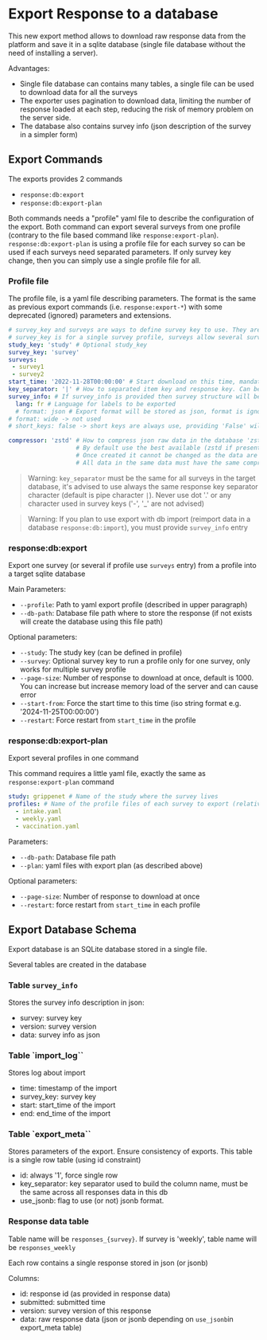 # Export Response to a database

This new export method allows to download raw response data from the platform and save it in a sqlite database (single file database without the need of installing a server).

Advantages:

- Single file database can contains many tables, a single file can be used to download data for all the surveys
- The exporter uses pagination to download data, limiting the number of response loaded at each step, reducing the risk of memory problem on the server side.
- The database also contains survey info (json description of the survey in a simpler form)


## Export Commands

The exports provides 2 commands

- `response:db:export`
- `response:db:export-plan`

Both commands needs a "profile" yaml file to describe the configuration of the export. Both command can export several surveys from one profile (contrary to the file based command like `response:export-plan`). `response:db:export-plan` is using a profile file for each survey so can be used if each surveys need separated parameters. If only survey key change, then you can simply use a single profile file for all.


### Profile file

The profile file, is a yaml file describing parameters. The format is the same as previous export commands (i.e. `response:export-*`) with some deprecated (ignored) parameters and extensions.

```yaml
# survey_key and surveys are ways to define survey key to use. They are mutually exclusive, only one has to be provided
# survey_key is for a single survey profile, surveys allow several surveys to share the same profile parameters
study_key: 'study' # Optional study_key
survey_key: 'survey'
surveys:
 - survey1
 - survey2
start_time: '2022-11-28T00:00:00' # Start download on this time, mandatory
key_separator: '|' # How to separated item key and response key. Can be omitted, default is pipe '|'
survey_info: # If survey_info is provided then survey structure will be exported too 
  lang: fr # Language for labels to be exported
  # format: json # Export format will be stored as json, format is ignored
# format: wide -> not used
# short_keys: false -> short keys are always use, providing 'False' will be ignored

compressor: 'zstd' # How to compress json raw data in the database 'zstd','zlib','zlib-1','none'
                   # By default use the best available (zstd if present or zlib-1)
                   # Once created it cannot be changed as the data are already compressed. 
                   # All data in the same data must have the same compression policy (even if defined in separated profile, compressor choice is stored in db)
```

> Warning: `key_separator` must be the same for all surveys in the target database, it's advised to use always the same response key separator character (default is pipe character `|`). Never use dot '.' or any character used in survey keys ('-', '_' are not advised)

> Warning: If you plan to use export with db import (reimport data in a database `response:db:import`), you must provide `survey_info` entry

### response:db:export

Export one survey (or several if profile use `surveys` entry) from a profile into a target sqlite database

Main Parameters:

- `--profile`: Path to yaml export profile (described in upper paragraph)
- `--db-path`: Database file path where to store the response (if not exists will create the database using this file path)

Optional parameters:

- `--study`: The study key (can be defined in profile)
- `--survey`: Optional survey key to run a profile only for one survey, only works for multiple survey profile
- `--page-size`: Number of response to download at once, default is 1000. You can increase but increase memory load of the server and can cause error
- `--start-from`: Force the start time to this time (iso string format e.g. '2024-11-25T00:00:00')
- `--restart`: Force restart from `start_time` in the profile

### response:db:export-plan

Export several profiles in one command

This command requires a little yaml file, exactly the same as `response:export-plan` command

```yaml
study: grippenet # Name of the study where the survey lives
profiles: # Name of the profile files of each survey to export (relative path to the yaml plan file, simplest : in the same directory)
  - intake.yaml
  - weekly.yaml
  - vaccination.yaml
```

Parameters:

- `--db-path`: Database file path
- `--plan`:  yaml files with export plan (as described above)

Optional parameters:
- `--page-size`: Number of response to download at once
- `--restart`: force restart from `start_time` in each profile 
        
## Export Database Schema

Export database is an SQLite database stored in a single file.

Several tables are created in the database

### Table `survey_info`

Stores the survey info description in json:

- survey: survey key
- version: survey version 
- data: survey info as json

### Table `import_log``

Stores log about import 

- time: timestamp of the import
- survey_key: survey key 
- start: start_time of the import 
- end: end_time of the import

### Table `export_meta``

Stores parameters of the export. Ensure consistency of exports. This table is a single row table (using id constraint)

- id: always '1', force single row
- key_separator: key separator used to build the column name, must be the same across all responses data in this db
- use_jsonb: flag to use (or not) jsonb format. 

### Response data table

Table name will be `responses_{survey}`.
If survey is 'weekly', table name will be `responses_weekly`

Each row contains a single response stored in json (or jsonb)

Columns:
- id: response id (as provided in response data)
- submitted: submitted time
- version: survey version of this response
- data: raw response data (json or jsonb depending on `use_jsonb`in export_meta table) 